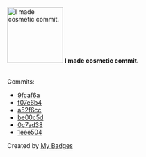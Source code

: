 <img src="https://my-badges.github.io/my-badges/cosmetic-commit.png" alt="I made cosmetic commit." title="I made cosmetic commit." width="128">
<strong>I made cosmetic commit.</strong>
<br><br>

Commits:

- <a href="https://github.com/Rignchen/dotfile/commit/9fcaf6aa2cf8f8a1b8f5d88cb2c6cd3be1eefc39">9fcaf6a</a>
- <a href="https://github.com/Rignchen/advent-of-code/commit/f07e6b4a4075e97b7ffe8ec871395a98099843e3">f07e6b4</a>
- <a href="https://github.com/Rignchen/advent-of-code/commit/a52f6cc25170b13c667e434608d3b3e9aeb11eb2">a52f6cc</a>
- <a href="https://github.com/Rignchen/advent-of-code/commit/be00c5dba05811d4db6f4253024c8658eefd9c6d">be00c5d</a>
- <a href="https://github.com/Rignchen/advent-of-code/commit/0c7ad3891449e56e37880dded786fb375f62ca14">0c7ad38</a>
- <a href="https://github.com/Rignchen/advent-of-code/commit/1eee504722a96898ece1db40224c186f87cabff5">1eee504</a>


Created by <a href="https://github.com/my-badges/my-badges">My Badges</a>